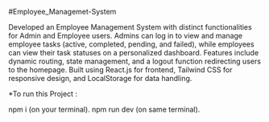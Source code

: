 #Employee_Managemet-System

Developed an Employee Management System with distinct functionalities for Admin and Employee users. Admins can log in to view and manage employee tasks (active, completed, pending, and failed), while employees can view their task statuses on a personalized dashboard. Features include dynamic routing, state management, and a logout function redirecting users to the homepage. Built using React.js for frontend, Tailwind CSS for responsive design, and LocalStorage for data handling.

*To run this Project :

npm i (on your terminal).
npm run dev (on same terminal).
